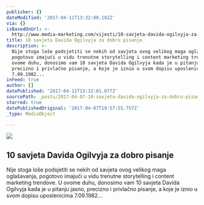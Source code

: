 ```yaml
---
publisher: {}
dateModified: '2017-04-11T13:32:00.102Z'
via: {}
isBasedOnUrl: >-
  http://www.media-marketing.com/vijesti/10-savjeta-davida-ogilvyja-za-dobro-pisanje/
title: 10 savjeta Davida Ogilvyja za dobro pisanje
description: >-
  Nije stoga loše podsjetiti se nekih od savjeta ovog velikog maga oglašavanja,
  pogotovo imajući u vidu trenutne storytelling i content marketing trendove. U
  ovome duhu, donosimo vam 10 savjeta Davida Ogilvyja kada je u pitanju jasno,
  precizno i privlačno pisanje, a koje je iznio u svom dopisu uposlenicima
  7.09.1982...
inFeed: true
author: []
datePublished: '2017-04-11T13:32:01.077Z'
sourcePath: _posts/2017-04-07-10-savjeta-davida-ogilvyja-za-dobro-pisanje.md
starred: true
datePublishedOriginal: '2017-04-07T19:57:55.757Z'
_type: MediaObject

---
```

<article style=""><img src="https://imgflo.herokuapp.com/graph/2b2431f8e7ba7b0/8b13ae6aacadf6b03969b435e808c866/noop.jpg?input=http%3A%2F%2Fassets.media-marketing.com%2Fwp-content%2Fuploads%2F2016%2F03%2Fautomatska-skica65.jpg" /><h1>10 savjeta Davida Ogilvyja za dobro pisanje</h1><p>Nije stoga loše podsjetiti se nekih od savjeta ovog velikog maga oglašavanja, pogotovo imajući u vidu trenutne storytelling i content marketing trendove. U ovome duhu, donosimo vam 10 savjeta Davida Ogilvyja kada je u pitanju jasno, precizno i privlačno pisanje, a koje je iznio u svom dopisu uposlenicima 7.09.1982...</p></article>